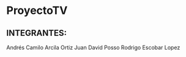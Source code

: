 # ProyectoTV

## INTEGRANTES:
  Andrés Camilo Arcila Ortiz
  Juan David Posso
  Rodrigo Escobar Lopez
